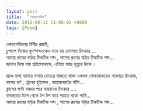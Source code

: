 ```yaml
---
layout: post
title:  "লোডশেডিং"
date: 2016-08-12 21:08:02 +0600
tags: [Poem]
---
```


লোডশেডিংময় বিনীদ্র রজনী,  
চুপচাপ নিজের হৃদস্পন্দনকেও মনে হয় ক্রমাগত চিৎকার ...  
আমার রুমের ঘড়ির টিকটিক শব্দ , পাশের রুমের ঘড়ির টিকটিক শব্দ...  
জানান দিয়ে যায় প্রতিসেকেন্ডে, এগিয়ে যাচ্ছ মৃত্যুর দিকে ।  


প্রচণ্ড মাথা ব্যাথায় মাথার ভেতরে বাজতে থাকা একদল পোকামাকড়ের সজোরে চিৎকার,  
বাসের হর্ণ , ট্রেনের হুইসেল , জাহাজঘাটের বাঁশি...  
ক্লাসের ঘণ্টা বাজার পরে বাচ্চাদের চিৎকার ....  
বাথরুমের ট্যাপ থেকে টপ টপ করে পড়তে থাকা পানি...  
আমার রুমের ঘড়ির টিকটিক শব্দ , পাশের রুমের ঘড়ির টিকটিক শব্দ...  